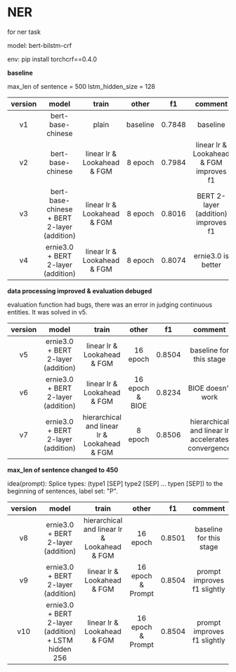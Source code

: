 # NER
for ner task

model: bert-bilstm-crf

env: pip install torchcrf==0.4.0

********baseline********

max_len of sentence = 500
lstm_hidden_size = 128

| version | model | train | other | f1 | comment |
|:--------:|:-----------:|:-----------:|:-----------:|:-----------:|:-------:|
| v1 | bert-base-chinese | plain | baseline | 0.7848 | baseline |
| v2 | bert-base-chinese | linear lr & Lookahead & FGM | 8 epoch | 0.7984 | linear lr & Lookahead & FGM improves f1 |
| v3 | bert-base-chinese + BERT 2-layer (addition) | linear lr & Lookahead & FGM | 8 epoch | 0.8016 | BERT 2-layer (addition) improves f1 |
| v4 | ernie3.0 + BERT 2-layer (addition) | linear lr & Lookahead & FGM | 8 epoch | 0.8074 | ernie3.0 is better |

********data processing improved & evaluation debuged********

evaluation function had bugs, there was an error in judging continuous entities. It was solved in v5.

| version | model | train | other | f1 | comment |
|:--------:|:-----------:|:-----------:|:-----------:|:-----------:|:-------:|
| v5 | ernie3.0 + BERT 2-layer (addition) | linear lr & Lookahead & FGM | 16 epoch | 0.8504 | baseline for this stage |
| v6 | ernie3.0 + BERT 2-layer (addition) | linear lr & Lookahead & FGM | 16 epoch & BIOE | 0.8234 | BIOE doesn't work |
| v7 | ernie3.0 + BERT 2-layer (addition) | hierarchical and linear lr & Lookahead & FGM | 8 epoch | 0.8506 | hierarchical and linear lr accelerates convergence |

********max_len of sentence changed to 450********

idea(prompt): Splice types: (type1 [SEP] type2 [SEP] ... typen [SEP]) to the beginning of sentences, label set: "P".

| version | model | train | other | f1 | comment |
|:--------:|:-----------:|:-----------:|:-----------:|:-----------:|:-------:|
| v8 | ernie3.0 + BERT 2-layer (addition) | hierarchical and linear lr & Lookahead & FGM | 16 epoch | 0.8501 | baseline for this stage |
| v9 | ernie3.0 + BERT 2-layer (addition) | linear lr & Lookahead & FGM | 16 epoch & Prompt | 0.8504 | prompt improves f1 slightly |
| v10 | ernie3.0 + BERT 2-layer (addition) + LSTM hidden 256 | linear lr & Lookahead & FGM | 16 epoch & Prompt | 0.8504 | prompt improves f1 slightly |
